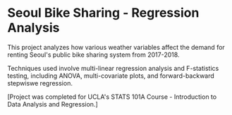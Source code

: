 # Seoul Bike Sharing - Regression Analysis

This project analyzes how various weather variables affect the demand for renting Seoul's public bike sharing system from 2017-2018. 

Techniques used involve multi-linear regression analysis and F-statistics testing, including ANOVA, multi-covariate plots, and forward-backward stepwiswe regression.

[Project was completed for UCLA's STATS 101A Course - Introduction to Data Analysis and Regression.]
